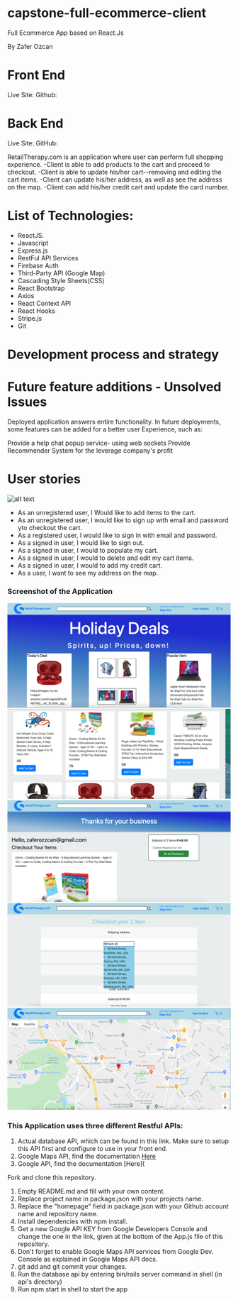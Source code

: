 # capstone-full-ecommerce-client

Full Ecommerce App based on React.Js

By Zafer Ozcan

# Front End

Live Site:
Github:

# Back End

Live Site:
GitHub:

RetailTherapy.com is an application where user can perform full shopping experience.
-Client is able to add products to the cart and proceed to checkout.
-Client is able to update his/her cart--removing and editing the cart items.
-Client can update his/her address, as well as see the address on the map.
-Client can add his/her credit cart and update the card number.

# List of Technologies:

- ReactJS.
- Javascript
- Express.js
- RestFul API Services
- Firebase Auth
- Third-Party API (Google Map)
- Cascading Style Sheets(CSS)
- React Bootstrap
- Axios
- React Context API
- React Hooks
- Stripe.js
- Git

# Development process and strategy

# Future feature additions - Unsolved Issues

Deployed application answers entire functionality. In future deployments, some features can be added for a better user Experience, such as:

Provide a help chat popup service- using web sockets
Provide Recommender System for the leverage company's profit

# User stories

![alt text]()

- As an unregistered user, I Would like to add items to the cart.
- As an unregistered user, I would like to sign up with email and password yto checkout the cart.
- As a registered user, I would like to sign in with email and password.
- As a signed in user, I would like to sign out.
- As a signed in user, I would to populate my cart.
- As a signed in user, I would to delete and edit my cart items.
- As a signed in user, I would to add my credit cart.
- As a user, I want to see my address on the map.

### Screenshot of the Application

![](pics-copy/ecommerce-main.png)
<br>
![](pics-copy/ecommerce2.png)
<br>
![](pics-copy/ecommerce3.png)
<br>
![](pics-copy/ecommerce4.png)
<br>
![](pics-copy/ecommerce6.png)

### This Application uses three different Restful APIs:

1. Actual database API, which can be found in this link. Make sure to setup this API first and configure to use in your front end.
2. Google Maps API, find the documentation [Here]()
3. Google API, find the documentation [Here](

Fork and clone this repository.

1. Empty README.md and fill with your own content.
2. Replace project name in package.json with your projects name.
3. Replace the "homepage" field in package.json with your Github account name and repository name.
4. Install dependencies with npm install.
5. Get a new Google API KEY from Google Developers Console and change the one in the link, given at the bottom of the App.js file of this repository.
6. Don't forget to enable Google Maps API services from Google Dev. Console as explained in Google Maps API docs.
7. git add and git commit your changes.
8. Run the database api by entering bin/rails server command in shell (in api's directory)
9. Run npm start in shell to start the app

